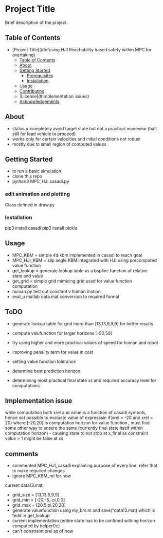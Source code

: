 # Project Title

Brief description of the project.

## Table of Contents

- [Project Title](#Infusing HJI Reachability based safety within MPC for overtaking)
  - [Table of Contents](#table-of-contents)
  - [About](#about)
  - [Getting Started](#getting-started)
    - [Prerequisites](#plotting)
    - [Installation](#installation)
  - [Usage](#usage)
  - [Contributing](#Todo)
  - [License](#Implementation issues)
  - [Acknowledgements](#comments)

## About

- status = completely avoid target state but not a practical maneveur (halt still for lead vehicle to proceed)
- works only for certain velocities and initial conditions not robust
- mostly due to small region of computed values
## Getting Started

- to run a basic simulation
- clone this repo
- python3 MPC_HJI.casadi.py


### edit animation and plotting

Class defined in draw.py


### Installation
pip3 install casadi
pip3 install pickle

## Usage
- MPC_KBM = simple 4d kbm implemented in casadi to reach goal
- MPC_HJI_KBM = slip angle KBM integrated with HJI using precomputed value function
- get_lookup  =  generate lookup table as a bspline function of relative state and value
- get_grid = simple grid mimicing grid used for value function computation
- human.py test out constant v human motion
- eval_u matlab data.mat conversion to required format

## ToDO
- generate lookup table for grid more than [13,13,9,9,9] for better results
- compute valufunction for larger horizons [-50,50]
- try using higher and more practical values of speed for human and robot
- improving penality term for value in cost
- setting value function tolerance
- determine best prediction horizon

- determining most practical final state xs and required accuracy level for computations

## Implementation issue
while computation both xrel and value is a function of casadi symbols, hence not possible to evaluate value of expresssin if(xrel > -20 and xrel < 20) where [-20,20] is computation horizon for value function , must find some other way to ensure the same (currently final state itself within computation horizon) - causing state to not stop at x_final as constraint value > 1 might be false at xs

## comments
- commented MPC_HJI_casadi explaining purpose of every line, refer that to make required changes
- ignore MPC_KBM_rel for now

current data13.mat
- grid_size = [13,13,9,9,9]
- grid_min = [-20,-5,-pi,0,0]
- grid_max = [20,5,pi,20,20]
- generate valuefunction using my_brs.m and save("data13.mat) which is fedd in get_lookup 
- current implementation (entire state has to be confined withing horizon computed by helperOc)
- can't constraint xrel as of now

